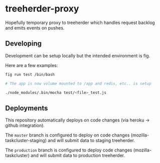 # treeherder-proxy

Hopefully temporary proxy to treeherder which handles request backlog and emits events on pushes.

## Developing

Development can be setup locally but the intended environment is fig.

Here are a few examples:

```sh
fig run test /bin/bash

# The app is now volume mounted to /app and redis, etc.. is setup

./node_modules/.bin/mocha test/<file>_test.js
```

## Deployments

This repository automatically deploys on code changes (via heroku ->
github integration).

The `master` branch is configured to deploy on code changes
(mozilla-taskcluster-staging) and will
submit data to staging treeherder.

The `production` branch is configured to deploy code changes
(mozilla-taskcluster) and will submit data to production treeherder.

